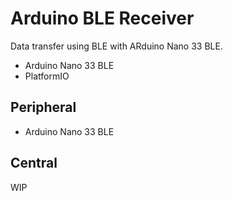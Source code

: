 # Arduino BLE Receiver

Data transfer using BLE with ARduino Nano 33 BLE.

- Arduino Nano 33 BLE
- PlatformIO

## Peripheral

- Arduino Nano 33 BLE

## Central

WIP

